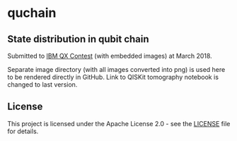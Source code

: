 # quchain
## State distribution in qubit chain

Submitted to [IBM QX Contest](https://qx-awards.mybluemix.net/) (with embedded images) at March 2018. 

Separate image directory (with all images converted into png) is used here to be rendered directly in GitHub.
Link to QISKit tomography notebook is changed to last version.

## License
This project is licensed under the Apache License 2.0 - see the [LICENSE](https://github.com/qubeat/quchain/IBM-QE/blob/master/LICENSE) file for details.

